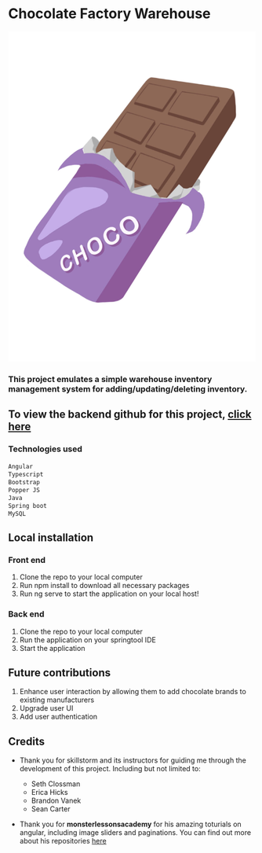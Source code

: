 # Chocolate Factory Warehouse

![choco-logo](./src/assets/images/logo.jpg)

### This project emulates a simple warehouse inventory management system for adding/updating/deleting inventory.
## To view the backend github for this project, [click here](https://github.com/tamara-703/chocolate_factory_BE)

### Technologies used

```
Angular
Typescript
Bootstrap
Popper JS
Java
Spring boot
MySQL

```
## Local installation
### Front end
1. Clone the repo to your local computer
2. Run npm install to download all necessary packages
3. Run ng serve to start the application on your local host!

### Back end
1. Clone the repo to your local computer
2. Run the application on your springtool IDE
3. Start the application

## Future contributions
1. Enhance user interaction by allowing them to add chocolate brands to existing manufacturers
2. Upgrade user UI
3. Add user authentication

## Credits
* Thank you for skillstorm and its instructors for guiding me through the development of this project. Including but not limited to:
  * Seth Clossman
  * Erica Hicks
  * Brandon Vanek
  * Sean Carter

* Thank you for **monsterlessonsacademy** for his amazing toturials on angular, including image sliders and paginations. You can find out more about his repositories [here](https://github.com/monsterlessonsacademy)
